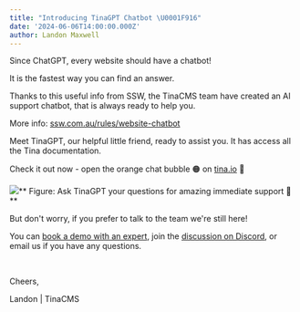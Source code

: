 ```yaml
---
title: "Introducing TinaGPT Chatbot \U0001F916"
date: '2024-06-06T14:00:00.000Z'
author: Landon Maxwell
---
```


Since ChatGPT, every website should have a chatbot!

It is the fastest way you can find an answer.

Thanks to this useful info from SSW, the TinaCMS team have created an AI support chatbot, that is always ready to help you.

More info: [ssw.com.au/rules/website-chatbot](https://www.ssw.com.au/rules/website-chatbot/)

Meet TinaGPT, our helpful little friend, ready to assist you. It has access all the Tina documentation.

Check it out now - open the orange chat bubble 🟠 on [tina.io](https://aus01.safelinks.protection.outlook.com) 🦙

![](https://res.cloudinary.com/forestry-demo/image/upload/v1717733469/tinaGPT-img_afz4sq.jpg)\*\* Figure: Ask TinaGPT your questions for amazing immediate support 🦙\*\*

But don't worry, if you prefer to talk to the team we're still here!

You can [book a demo with an expert](https://aus01.safelinks.protection.outlook.com), join the [discussion on Discord](https://aus01.safelinks.protection.outlook.com), or email us if you have any questions.

 

Cheers,

Landon | TinaCMS
